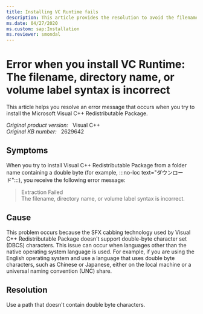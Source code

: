 ```yaml
---
title: Installing VC Runtime fails
description: This article provides the resolution to avoid the filename, directory name, or volume label syntax is incorrect error message that occurs when installing VC Runtime.
ms.date: 04/27/2020
ms.custom: sap:Installation
ms.reviewer: smondal
---
```

# Error when you install VC Runtime: The filename, directory name, or volume label syntax is incorrect

This article helps you resolve an error message that occurs when you try to install the Microsoft Visual C++ Redistributable Package.

_Original product version:_ &nbsp; Visual C++  
_Original KB number:_ &nbsp; 2629642

## Symptoms

When you try to install Visual C++ Redistributable Package from a folder name containing a double byte (for example, :::no-loc text="ダウンロード":::), you receive the following error message:

> Extraction Failed  
> The filename, directory name, or volume label syntax is incorrect.

## Cause

This problem occurs because the SFX cabbing technology used by Visual C++ Redistributable Package doesn't support double-byte character set (DBCS) characters. This issue can occur when languages other than the native operating system language is used. For example, if you are using the English operating system and use a language that uses double byte characters, such as Chinese or Japanese, either on the local machine or a universal naming convention (UNC) share.

## Resolution

Use a path that doesn't contain double byte characters.
